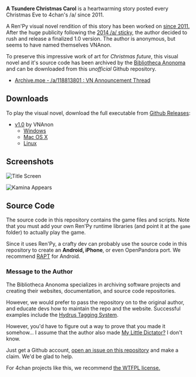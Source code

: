 **A Tsundere Christmas Carol** is a heartwarming story posted every Christmas Eve to 4chan's /a/ since 2011.

A Ren'Py visual novel rendition of this story has been worked on [since 2011.](http://lemmasoft.renai.us/forums/viewtopic.php?f=8&t=13155) After the huge publicity following the [2014 /a/ sticky](https://archive.moe/a/thread/118778767), the author decided to rush and release a finalized 1.0 version. The author is anonymous, but seems to have named themselves VNAnon.

To preserve this impressive work of art for *Christmas future*, this visual novel and it's source code has been archived by the [Bibliotheca Anonoma](http://github.com/bibanon/bibanon/wiki) and can be downloaded from this *unofficial* Github repository.

* [Archive.moe - /a/118813801 : VN Announcement Thread](http://archive.moe/a/thread/118813801)

## Downloads

To play the visual novel, download the full executable from [Github Releases](https://github.com/bibanon/a-tsundere-christmas-carol/releases):

* [v1.0](https://github.com/bibanon/a-tsundere-christmas-carol/releases/tag/v1.0) by VNAnon
  * [Windows](https://github.com/bibanon/a-tsundere-christmas-carol/releases/download/v1.0/A-Tsundere-Carol-1.0-win.zip)
  * [Mac OS X](https://github.com/bibanon/a-tsundere-christmas-carol/releases/download/v1.0/A-Tsundere-Carol-1.0-mac.zip)
  * [Linux](https://github.com/bibanon/a-tsundere-christmas-carol/releases/download/v1.0/A-Tsundere-Carol-1.0-linux.tar.bz2)

## Screenshots

![Title Screen](http://i.imgur.com/R2UTmUd.png)

![Kamina Appears](http://i.imgur.com/dDp1RLu.png)

## Source Code

The source code in this repository contains the game files and scripts. Note that you must add your own Ren'Py runtime libraries (and point it at the `game` folder) to actually play the game.

Since it uses Ren'Py, a crafty dev can probably use the source code in this repository to create an **Android, iPhone**, or even OpenPandora port. We recommend [RAPT](http://github.com/renpy/rapt) for Android.

### Message to the Author

The Bibliotheca Anonoma specializes in archiving software projects and creating their websites, documentation, and source code repositories.

However, we would prefer to pass the repository on to the original author, and educate devs how to maintain the repo and the website. Successful examples include the [Hydrus Tagging System](http://github.com/hydrusnetwork/hydrus/).

However, you'd have to figure out a way to prove that you made it somehow... I assume that the author also made [My Little Dictator?](http://mylittledictator.wordpress.com/) I don't know.

Just get a Github account, [open an issue on this repository](https://github.com/bibanon/a-tsundere-christmas-carol/issues) and make a claim. We'd be glad to help.

For 4chan projects like this, we recommend [the WTFPL license.](http://www.wtfpl.net/txt/copying/)

